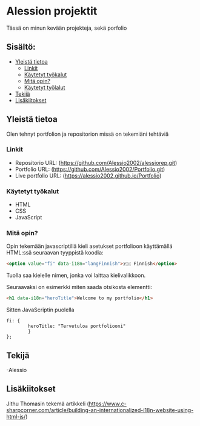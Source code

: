 # Alession projektit

Tässä on minun kevään projekteja, sekä porfolio

## Sisältö:

- [Yleistä tietoa](#yleistä-tietoa)
  - [Linkit](#linkit)
  - [Käytetyt työkalut](#käytetyt-työkalut)
  - [Mitä opin?](#mitä-opin)
  - [Käytetyt työlalut](#käytetyt-työkalut)
- [Tekijä](#tekijä)
- [Lisäkiitokset](#lisäkiitokset)



## Yleistä tietoa
Olen tehnyt portfolion ja repositorion missä on tekemiäni tehtäviä

### Linkit

- Repositorio URL: (https://github.com/Alessio2002/alessiorep.git) 
- Portfolio URL: (https://github.com/Alessio2002/Portfolio.git)
- Live portfolio URL: (https://alessio2002.github.io/Portfolio)

### Käytetyt työkalut

- HTML
- CSS
- JavaScript
  
### Mitä opin?

Opin tekemään javascriptillä kieli asetukset portfolioon käyttämällä HTML:ssä seuraavan tyyppistä koodia:
```HTML
<option value="fi" data-i18n="langFinnish">🇫🇮 Finnish</option>
```
Tuolla saa kielelle nimen, jonka voi laittaa kielivalikkoon.

Seuraavaksi on esimerkki miten saada otsikosta elementti:
```HTML
<h1 data-i18n="heroTitle">Welcome to my portfolio</h1>
```
Sitten JavaScriptin puolella
```JS
fi: {
        heroTitle: "Tervetuloa portfoliooni"
        }
};
```

## Tekijä

-Alessio

## Lisäkiitokset

Jithu Thomasin tekemä artikkeli 
(https://www.c-sharpcorner.com/article/building-an-internationalized-i18n-website-using-html-js/)
